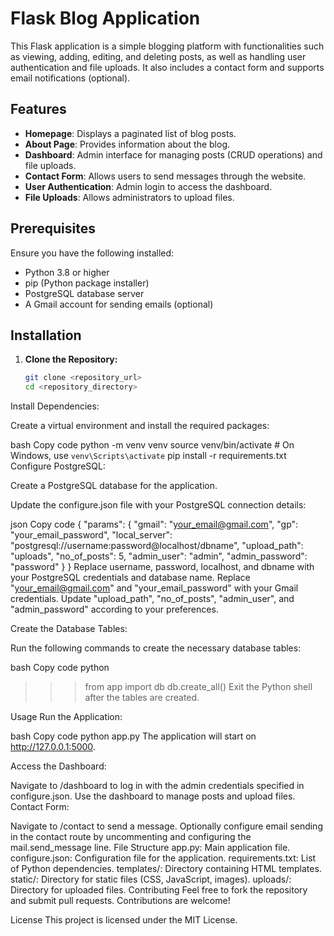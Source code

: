 # Flask Blog Application

This Flask application is a simple blogging platform with functionalities such as viewing, adding, editing, and deleting posts, as well as handling user authentication and file uploads. It also includes a contact form and supports email notifications (optional).

## Features

- **Homepage**: Displays a paginated list of blog posts.
- **About Page**: Provides information about the blog.
- **Dashboard**: Admin interface for managing posts (CRUD operations) and file uploads.
- **Contact Form**: Allows users to send messages through the website.
- **User Authentication**: Admin login to access the dashboard.
- **File Uploads**: Allows administrators to upload files.

## Prerequisites

Ensure you have the following installed:
- Python 3.8 or higher
- pip (Python package installer)
- PostgreSQL database server
- A Gmail account for sending emails (optional)

## Installation

1. **Clone the Repository:**

   ```bash
   git clone <repository_url>
   cd <repository_directory>
Install Dependencies:

Create a virtual environment and install the required packages:

bash
Copy code
python -m venv venv
source venv/bin/activate  # On Windows, use `venv\Scripts\activate`
pip install -r requirements.txt
Configure PostgreSQL:

Create a PostgreSQL database for the application.

Update the configure.json file with your PostgreSQL connection details:

json
Copy code
{
    "params": {
        "gmail": "your_email@gmail.com",
        "gp": "your_email_password",
        "local_server": "postgresql://username:password@localhost/dbname",
        "upload_path": "uploads",
        "no_of_posts": 5,
        "admin_user": "admin",
        "admin_password": "password"
    }
}
Replace username, password, localhost, and dbname with your PostgreSQL credentials and database name. Replace "your_email@gmail.com" and "your_email_password" with your Gmail credentials. Update "upload_path", "no_of_posts", "admin_user", and "admin_password" according to your preferences.

Create the Database Tables:

Run the following commands to create the necessary database tables:

bash
Copy code
python
>>> from app import db
>>> db.create_all()
Exit the Python shell after the tables are created.

Usage
Run the Application:

bash
Copy code
python app.py
The application will start on http://127.0.0.1:5000.

Access the Dashboard:

Navigate to /dashboard to log in with the admin credentials specified in configure.json.
Use the dashboard to manage posts and upload files.
Contact Form:

Navigate to /contact to send a message.
Optionally configure email sending in the contact route by uncommenting and configuring the mail.send_message line.
File Structure
app.py: Main application file.
configure.json: Configuration file for the application.
requirements.txt: List of Python dependencies.
templates/: Directory containing HTML templates.
static/: Directory for static files (CSS, JavaScript, images).
uploads/: Directory for uploaded files.
Contributing
Feel free to fork the repository and submit pull requests. Contributions are welcome!

License
This project is licensed under the MIT License.
